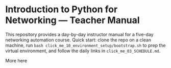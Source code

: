 # Introduction to Python for Networking — Teacher Manual

This repository provides a day-by-day instructor manual for a five-day networking automation course. Quick start: clone the repo on a clean machine, run `bash click_me_10_environment_setup/bootstrap.sh` to prep the virtual environment, and follow the daily links in `click_me_03_SCHEDULE.md`.

More here